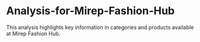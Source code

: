 # Analysis-for-Mirep-Fashion-Hub
This analysis highlights key information in categories and products available at Mirep Fashion Hub. 
